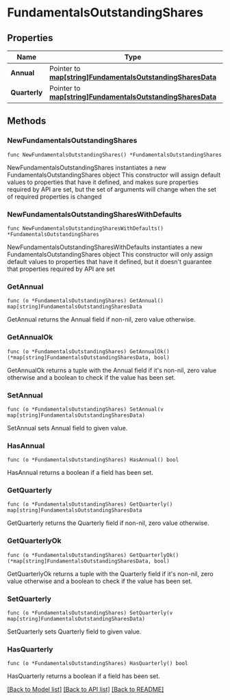 # FundamentalsOutstandingShares

## Properties

Name | Type | Description | Notes
------------ | ------------- | ------------- | -------------
**Annual** | Pointer to [**map[string]FundamentalsOutstandingSharesData**](FundamentalsOutstandingSharesData.md) |  | [optional] 
**Quarterly** | Pointer to [**map[string]FundamentalsOutstandingSharesData**](FundamentalsOutstandingSharesData.md) |  | [optional] 

## Methods

### NewFundamentalsOutstandingShares

`func NewFundamentalsOutstandingShares() *FundamentalsOutstandingShares`

NewFundamentalsOutstandingShares instantiates a new FundamentalsOutstandingShares object
This constructor will assign default values to properties that have it defined,
and makes sure properties required by API are set, but the set of arguments
will change when the set of required properties is changed

### NewFundamentalsOutstandingSharesWithDefaults

`func NewFundamentalsOutstandingSharesWithDefaults() *FundamentalsOutstandingShares`

NewFundamentalsOutstandingSharesWithDefaults instantiates a new FundamentalsOutstandingShares object
This constructor will only assign default values to properties that have it defined,
but it doesn't guarantee that properties required by API are set

### GetAnnual

`func (o *FundamentalsOutstandingShares) GetAnnual() map[string]FundamentalsOutstandingSharesData`

GetAnnual returns the Annual field if non-nil, zero value otherwise.

### GetAnnualOk

`func (o *FundamentalsOutstandingShares) GetAnnualOk() (*map[string]FundamentalsOutstandingSharesData, bool)`

GetAnnualOk returns a tuple with the Annual field if it's non-nil, zero value otherwise
and a boolean to check if the value has been set.

### SetAnnual

`func (o *FundamentalsOutstandingShares) SetAnnual(v map[string]FundamentalsOutstandingSharesData)`

SetAnnual sets Annual field to given value.

### HasAnnual

`func (o *FundamentalsOutstandingShares) HasAnnual() bool`

HasAnnual returns a boolean if a field has been set.

### GetQuarterly

`func (o *FundamentalsOutstandingShares) GetQuarterly() map[string]FundamentalsOutstandingSharesData`

GetQuarterly returns the Quarterly field if non-nil, zero value otherwise.

### GetQuarterlyOk

`func (o *FundamentalsOutstandingShares) GetQuarterlyOk() (*map[string]FundamentalsOutstandingSharesData, bool)`

GetQuarterlyOk returns a tuple with the Quarterly field if it's non-nil, zero value otherwise
and a boolean to check if the value has been set.

### SetQuarterly

`func (o *FundamentalsOutstandingShares) SetQuarterly(v map[string]FundamentalsOutstandingSharesData)`

SetQuarterly sets Quarterly field to given value.

### HasQuarterly

`func (o *FundamentalsOutstandingShares) HasQuarterly() bool`

HasQuarterly returns a boolean if a field has been set.


[[Back to Model list]](../README.md#documentation-for-models) [[Back to API list]](../README.md#documentation-for-api-endpoints) [[Back to README]](../README.md)


